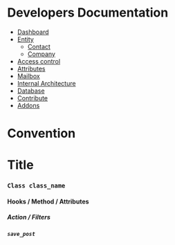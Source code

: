 Developers Documentation
========================
- [Dashboard](/rtbiz/dev/dashboard/)
- [Entity](/rtbiz/dev/entity/)
	- [Contact](/rtbiz/dev/entity/contact/)
	- [Company](/rtbiz/dev/entity/company/)
- [Access control](/rtbiz/dev/access-control/)
- [Attributes](/rtbiz/dev/attributes/)
- [Mailbox](/rtbiz/dev/mailbox/)
- [Internal Architecture](/rtbiz/dev/internal-architecture/)
- [Database](/rtbiz/dev/database/)
- [Contribute](/rtbiz/dev/contribute/)
- [Addons](/rtbiz/dev/addons/)


Convention
================================

Title
===============
### `Class class_name`
#### Hooks / Method / Attributes
##### Action / Filters
##### `save_post`
